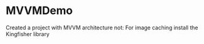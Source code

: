 # MVVMDemo

Created a project with MVVM architecture
not: For image caching install the Kingfisher library

